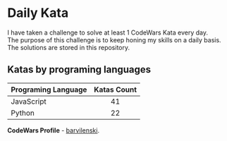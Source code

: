 # Daily Kata

I have taken a challenge to solve at least 1 CodeWars Kata every day.  
The purpose of this challenge is to keep honing my skills on a daily basis.  
The solutions are stored in this repository.

## Katas by programing languages

| Programing Language | Katas Count |
| ------------------- | :---------: |
| JavaScript          |          41 |
| Python              |          22 |


**CodeWars Profile** - [barvilenski](https://www.codewars.com/users/vbarv24).
